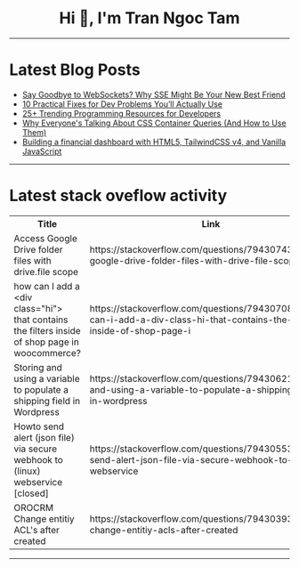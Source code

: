 <h1 align="center">Hi 👋, I'm Tran Ngoc Tam</h1>

---

# Latest Blog Posts 
<!-- BLOG-POST-LIST:START -->
- [Say Goodbye to WebSockets? Why SSE Might Be Your New Best Friend](https://dev.to/zakariachahboun/say-goodbye-to-websockets-why-sse-might-be-your-new-best-friend-4d7n)
- [10 Practical Fixes for Dev Problems You’ll Actually Use](https://dev.to/0x2e_tech/10-practical-fixes-for-dev-problems-youll-actually-use-3m57)
- [25+ Trending Programming Resources for Developers](https://dev.to/dev-resources/25-trending-programming-resources-for-developers-467)
- [Why Everyone&#39;s Talking About CSS Container Queries &lpar;And How to Use Them&rpar;](https://dev.to/digitalminds/why-everyones-talking-about-css-container-queries-and-how-to-use-them-1gc8)
- [Building a financial dashboard with HTML5, TailwindCSS v4, and Vanilla JavaScript](https://dev.to/sirneij/building-a-financial-dashboard-with-html5-tailwindcss-v4-and-vanilla-javascript-5cmb)
<!-- BLOG-POST-LIST:END -->

---

# Latest stack oveflow activity
<table>
  <tr><th>Title</th><th>Link</th></tr>
  <!-- STACKOVERFLOW:START --><tr><td>Access Google Drive folder files with drive.file scope</td><td>https://stackoverflow.com/questions/79430743/access-google-drive-folder-files-with-drive-file-scope</td></tr><tr><td>how can I add a &lt;div class=&quot;hi&quot;&gt; that contains the filters inside of shop page in woocommerce?</td><td>https://stackoverflow.com/questions/79430708/how-can-i-add-a-div-class-hi-that-contains-the-filters-inside-of-shop-page-i</td></tr><tr><td>Storing and using a variable to populate a shipping field in Wordpress</td><td>https://stackoverflow.com/questions/79430621/storing-and-using-a-variable-to-populate-a-shipping-field-in-wordpress</td></tr><tr><td>Howto send alert &lpar;json file&rpar; via secure webhook to &lpar;linux&rpar; webservice [closed]</td><td>https://stackoverflow.com/questions/79430553/howto-send-alert-json-file-via-secure-webhook-to-linux-webservice</td></tr><tr><td>OROCRM Change entitiy ACL&#39;s after created</td><td>https://stackoverflow.com/questions/79430393/orocrm-change-entitiy-acls-after-created</td></tr><!-- STACKOVERFLOW:END -->
</table>

---



